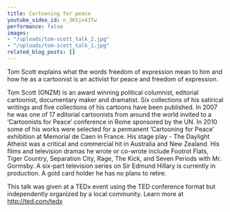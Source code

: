 ```yaml
---
title: Cartooning for peace
youtube_video_id: n_3KSjx43Tw
performance: false
images:
- "/uploads/tom-scott_talk_2.jpg"
- "/uploads/tom-scott_talk_1.jpg"
related_blog_posts: []
---
```


Tom Scott explains what the words freedom of expression mean to him and how he as a cartoonist is an activist for peace and freedom of expression.

Tom Scott (ONZM) is an award winning political columnist, editorial cartoonist, documentary maker and dramatist. Six collections of his satirical writings and five collections of his cartoons have been published. In 2007 he was one of 17 editorial cartoonists from around the world invited to a ‘Cartoonists for Peace’ conference in Rome sponsored by the UN. In 2010 some of his works were selected for a permanent ‘Cartooning for Peace’ exhibition at Memorial de Caen in France. His stage play - The Daylight Atheist was a critical and commercial hit in Australia and New Zealand. His films and television dramas he wrote or co-wrote include Footrot Flats, Tiger Country, Separation City, Rage, The Kick, and Seven Periods with Mr. Gormsby. A six-part television series on Sir Edmund Hillary is currently in production. A gold card holder he has no plans to retire.

This talk was given at a TEDx event using the TED conference format but independently organized by a local community. Learn more at http://ted.com/tedx
